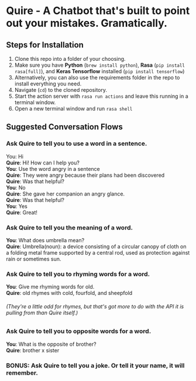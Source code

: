 # Quire - A Chatbot that's built to point out your mistakes. Gramatically.

## Steps for Installation
1. Clone this repo into a folder of your choosing.
2. Make sure you have **Python** (`brew install python`), **Rasa** (`pip install rasa[full]`), and **Keras Tensorflow** installed (`pip install tensorflow`)
3. Alternatively, you can also use the requirements folder in the repo to install everything you need.
4. Navigate (`cd`) to the cloned repository.
5. Start the action server with `rasa run actions` and leave this running in a terminal window.
6. Open a new terminal window and run `rasa shell`

## Suggested Conversation Flows

### Ask Quire to tell you to use a word in a sentence.
  You: Hi \
  **Quire**: Hi! How can I help you? \
  **You**: Use the word angry in a sentence \
  **Quire**: They were angry because their plans had been discovered \
  **Quire**: Was that helpful? \
  **You**: No \
  **Quire**: She gave her companion an angry glance. \
  **Quire**: Was that helpful? \
  **You**: Yes \
  **Quire**: Great!

### Ask Quire to tell you the meaning of a word.
  **You**: What does umbrella mean? \
  **Quire**: Umbrella(noun): a device consisting of a circular canopy of cloth on a folding metal frame supported by a central rod, used as protection against rain or sometimes sun. 

### Ask Quire to tell you to rhyming words for a word.
  **You**: Give me rhyming words for old. \
  **Quire**: old rhymes with cold, fourfold, and sheepfold
######  _(They're a little odd for rhymes, but that's got more to do with the API it is pulling from than Quire itself.)_

### Ask Quire to tell you to opposite words for a word.
  **You**: What is the opposite of brother? \
  **Quire**: brother x sister 

### BONUS: Ask Quire to tell you a joke. Or tell it your name, it will remember. 
